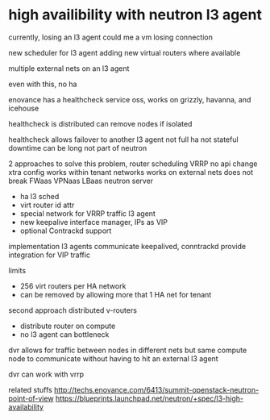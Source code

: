 high availibility with neutron l3 agent
====

currently,
losing an l3 agent could me a vm losing connection

new scheduler for l3 agent
adding new virtual routers where available

multiple external nets on an l3 agent

even with this, no ha

enovance has a healthcheck service
oss, works on grizzly, havanna, and icehouse

healthcheck is distributed
can remove nodes if isolated

healthcheck allows failover to another l3 agent
not full ha
not stateful
downtime can be long
not part of neutron

2 approaches to solve this problem, router scheduling
VRRP
no api change
xtra config
works within tenant networks
works on external nets
does not break FWaas VPNaas LBaas
neutron server
- ha l3 sched
- virt router id attr
- special network for VRRP traffic
l3 agent
- new keepalive interface manager, IPs as VIP
- optional Contrackd support

implementation
l3 agents communicate
keepalived, conntrackd provide integration for VIP traffic

limits
- 256 virt routers per HA network
- can be removed by allowing more that 1 HA net for tenant

second approach
distributed v-routers
- distribute router on compute
- no l3 agent can bottleneck

dvr allows for traffic between nodes in different nets but same compute node to
communicate without having to hit an external l3 agent

dvr can work with vrrp


related stuffs
http://techs.enovance.com/6413/summit-openstack-neutron-point-of-view
https://blueprints.launchpad.net/neutron/+spec/l3-high-availability
